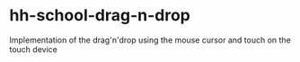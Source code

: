 # hh-school-drag-n-drop

Implementation of the drag'n'drop using the mouse cursor and touch on the touch device
